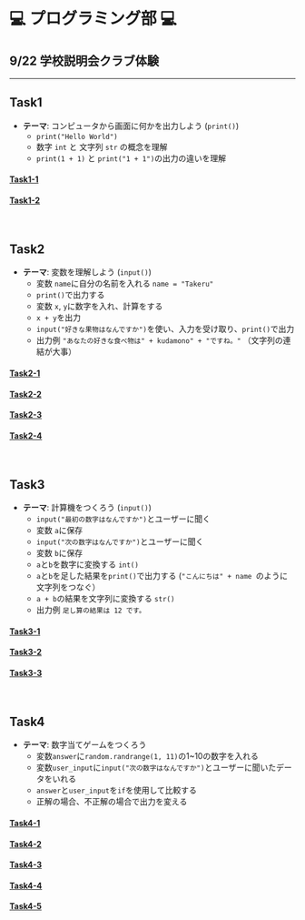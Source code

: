 # :computer: プログラミング部 :computer:
## 9/22 学校説明会クラブ体験
---

## Task1
- **テーマ**: コンピュータから画面に何かを出力しよう (`print()`)
	- `print("Hello World")`
	- 数字 `int` と 文字列 `str` の概念を理解
	- `print(1 + 1)` と `print("1 + 1")`の出力の違いを理解


#### [Task1-1](https://github.com/Seigakuin/todays_task/blob/master/for_sep_22/task_start/task1-1_start.py) 
#### [Task1-2](https://github.com/Seigakuin/todays_task/blob/master/for_sep_22/task_start/task1-2_start.py) 


&nbsp;

## Task2

- **テーマ**: 変数を理解しよう (`input()`)
	- 変数 `name`に自分の名前を入れる `name = "Takeru"`
	- `print()`で出力する
	- 変数 `x`, `y`に数字を入れ、計算をする
	- `x + y`を出力
	- `input("好きな果物はなんですか")`を使い、入力を受け取り、`print()`で出力
	- 出力例 `"あなたの好きな食べ物は" + kudamono" + "ですね。"` （文字列の連結が大事）


#### [Task2-1](https://github.com/Seigakuin/todays_task/blob/master/for_sep_22/task_start/task2-1_start.py) 
#### [Task2-2](https://github.com/Seigakuin/todays_task/blob/master/for_sep_22/task_start/task2-2_start.py) 
#### [Task2-3](https://github.com/Seigakuin/todays_task/blob/master/for_sep_22/task_start/task2-3_start.py) 
#### [Task2-4](https://github.com/Seigakuin/todays_task/blob/master/for_sep_22/task_start/task2-4_start.py) 

&nbsp;

## Task3

- **テーマ**: 計算機をつくろう (`input()`)
	- `input("最初の数字はなんですか")`とユーザーに聞く
	- 変数 `a`に保存
	- `input("次の数字はなんですか")`とユーザーに聞く
	- 変数 `b`に保存
	- `a`と`b`を数字に変換する `int()`
	- `a`と`b`を足した結果を`print()`で出力する (`"こんにちは" + name `のように文字列をつなぐ）
	- `a + b`の結果を文字列に変換する `str()`
	- 出力例 `足し算の結果は 12 です。`


#### [Task3-1](https://github.com/Seigakuin/todays_task/blob/master/for_sep_22/task_start/task3-1_start.py) 
#### [Task3-2](https://github.com/Seigakuin/todays_task/blob/master/for_sep_22/task_start/task3-2_start.py) 
#### [Task3-3](https://github.com/Seigakuin/todays_task/blob/master/for_sep_22/task_start/task3-3_start.py) 

&nbsp;

## Task4

- **テーマ**: 数字当てゲームをつくろう
	- 変数`answer`に`random.randrange(1, 11)`の1~10の数字を入れる
	- 変数`user_input`に`input("次の数字はなんですか")`とユーザーに聞いたデータをいれる
	- `answer`と`user_input`を`if`を使用して比較する
	- 正解の場合、不正解の場合で出力を変える

#### [Task4-1](https://github.com/Seigakuin/todays_task/blob/master/for_sep_22/task_start/task4-1_start.py) 
#### [Task4-2](https://github.com/Seigakuin/todays_task/blob/master/for_sep_22/task_start/task4-2_start.py) 
#### [Task4-3](https://github.com/Seigakuin/todays_task/blob/master/for_sep_22/task_start/task4-3_start.py) 
#### [Task4-4](https://github.com/Seigakuin/todays_task/blob/master/for_sep_22/task_start/task4-4_start.py) 
#### [Task4-5](https://github.com/Seigakuin/todays_task/blob/master/for_sep_22/task_start/task4-5_start.py) 







